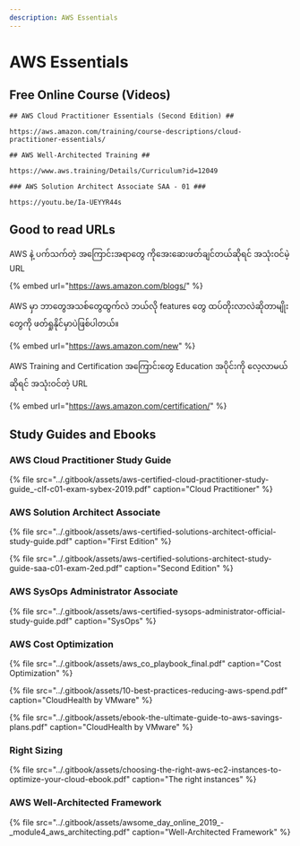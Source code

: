 ```yaml
---
description: AWS Essentials
---
```


# AWS Essentials

## Free Online Course \(Videos\)

```text
## AWS Cloud Practitioner Essentials (Second Edition) ##

https://aws.amazon.com/training/course-descriptions/cloud-practitioner-essentials/
```

```text
## AWS Well-Architected Training ## 

https://www.aws.training/Details/Curriculum?id=12049
```

```text
### AWS Solution Architect Associate SAA - 01 ###

https://youtu.be/Ia-UEYYR44s
```



## Good to read URLs

AWS နဲ့ ပက်သက်တဲ့ အကြောင်းအရာတွေ ကိုအေးဆေးဖတ်ချင်တယ်ဆိုရင် အသုံးဝင်မဲ့ URL 

{% embed url="https://aws.amazon.com/blogs/" %}

AWS မှာ ဘာတွေအသစ်တွေထွက်လဲ ဘယ်လို features တွေ ထပ်တိုးလာလဲဆိုတာမျိုးတွေကို ဖတ်ရှုနိုင်မှာပဲဖြစ်ပါတယ်။

{% embed url="https://aws.amazon.com/new" %}

AWS Training and Certification အကြောင်းတွေ Education အပိုင်းကို လေ့လာမယ်ဆိုရင် အသုံးဝင်တဲ့ URL 

{% embed url="https://aws.amazon.com/certification/" %}

## Study Guides and Ebooks

### AWS Cloud Practitioner Study Guide 

{% file src="../.gitbook/assets/aws-certified-cloud-practitioner-study-guide\_-clf-c01-exam-sybex-2019.pdf" caption="Cloud Practitioner" %}

### AWS Solution Architect Associate 

{% file src="../.gitbook/assets/aws-certified-solutions-architect-official-study-guide.pdf" caption="First Edition" %}

{% file src="../.gitbook/assets/aws-certified-solutions-architect-study-guide-saa-c01-exam-2ed.pdf" caption="Second Edition" %}

### AWS SysOps Administrator Associate 

{% file src="../.gitbook/assets/aws-certified-sysops-administrator-official-study-guide.pdf" caption="SysOps" %}

### AWS Cost Optimization 

{% file src="../.gitbook/assets/aws\_co\_playbook\_final.pdf" caption="Cost Optimization" %}

{% file src="../.gitbook/assets/10-best-practices-reducing-aws-spend.pdf" caption="CloudHealth by VMware" %}

{% file src="../.gitbook/assets/ebook-the-ultimate-guide-to-aws-savings-plans.pdf" caption="CloudHealth by VMware" %}

### Right Sizing

{% file src="../.gitbook/assets/choosing-the-right-aws-ec2-instances-to-optimize-your-cloud-ebook.pdf" caption="The right instances" %}

### AWS Well-Architected Framework

{% file src="../.gitbook/assets/awsome\_day\_online\_2019\_-\_module4\_aws\_architecting.pdf" caption="Well-Architected Framework" %}



